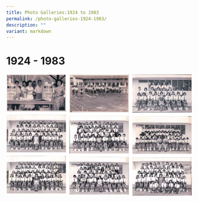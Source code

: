 ```yaml
---
title: Photo Galleries:1924 to 1983
permalink: /photo-galleries-1924-1983/
description: ""
variant: markdown
---
```

1924 - 1983
===========

![](/images/photogallery.jpg)
